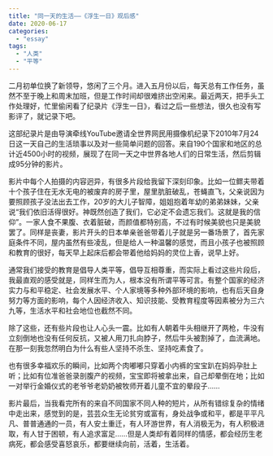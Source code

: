 ```yaml
---
title: "同一天的生活——《浮生一日》观后感"
date: 2020-06-17
categories: 
  - "essay"
tags: 
  - "人类"
  - "平等"
---
```


二月初单位换了新领导，悠闲了三个月。进入五月份以后，每天总有工作任务，虽然不至于晚上和周末加班，但是工作时间却很难挤出空闲来。最近两天，把手头工作处理好，忙里偷闲看了纪录片《浮生一日》，看过之后一些想法，很久也没有写影评了，就记录下吧。

这部纪录片是由导演牵线YouTube邀请全世界网民用摄像机纪录下2010年7月24日这一天自己的生活琐事以及对一些简单问题的回答。来自190个国家和地区的总计近4500小时的视频，展现了在同一天之中世界各地人们的日常生活，然后剪辑成95分钟的影片。

影片中每个人拍摄的内容迥异，有很多片段给我留下深刻印象。比如一位鳏夫带着十个孩子住在无水无电的被废弃的房子里，屋里肮脏破乱，苍蝇直飞，父亲说因为要照顾孩子没法出去工作，20岁的大儿子智障，姐姐抱着年幼的弟弟妹妹，父亲说“我们依旧活得很好。神既然创造了我们，它必定不会遗忘我们。这就是我的信仰”。一家人食不果腹、衣着脏破，而颜值都特别高，不过有时候美貌也只是美貌罢了。同样是丧妻，影片开头的日本单亲爸爸带着儿子就是另一番场景了，首先家庭条件不同，屋内虽然有些凌乱，但是给人一种温馨的感觉，而且小孩子也被照顾和教育的很好，每天早上起床后都会带着他给妈妈的灵位上香，说早上好。

通常我们接受的教育是倡导人类平等，倡导互相尊重，而实际上看过这些片段后，我最直观的感受就是，同样生而为人，根本没有所谓平等可言。有整个国家的经济实力与和平稳定、社会发展水平、个人家境等多种外部环境的影响，也有后天自身努力等方面的影响，每个人因经济收入、知识技能、受教育程度等因素被分为三六九等，生活水平和社会地位也截然不同。

除了这些，还有些片段也让人心头一震。比如有人朝着牛头相继开了两枪，牛没有立刻倒地也没有任何反抗，又被人用刀扎向脖子，然后牛头被割掉了，血流满地。在那一刻我忽然明白为什么有些人坚持不杀生、坚持吃素食了。

也有很多幸福欢乐的瞬间，比如两个肉嘟嘟只穿着小内裤的宝宝趴在妈妈孕肚上听；比如有位准爸爸录剖腹产的视频，宝宝即将被拿出来，自己却晕倒在地；比如一对举行金婚仪式的老爷爷老奶奶被牧师开着儿童不宜的晕段子……

影片最后，当我看完所有的来自不同国家不同人种的短片，从所有错综复杂的情绪中走出来，感觉到的是，芸芸众生无论贫穷或富有，身处战争或和平，都是平平凡凡、普普通通的一员，有人安土重迁，有人环游世界，有人消极无为，有人积极进取，有人甘于困顿，有人追求富足……但是人类却有着同样的情感，都会经历生老病死，都会感受喜怒哀乐，都要继续向前，活着，生活着。

